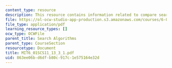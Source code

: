 ```yaml
---
content_type: resource
description: This resource contains information related to compare searches.
file: https://ol-ocw-studio-app-production.s3.amazonaws.com/courses/6-01sc-introduction-to-electrical-engineering-and-computer-science-i-spring-2011/863ee06bd6dfb80c917c1e575164e32d_MIT6_01SCS11_13_3_1.pdf
file_type: application/pdf
learning_resource_types: []
ocw_type: OCWFile
parent_title: Search Algorithms
parent_type: CourseSection
resourcetype: Document
title: MIT6_01SCS11_13_3_1.pdf
uid: 863ee06b-d6df-b80c-917c-1e575164e32d
---
```

